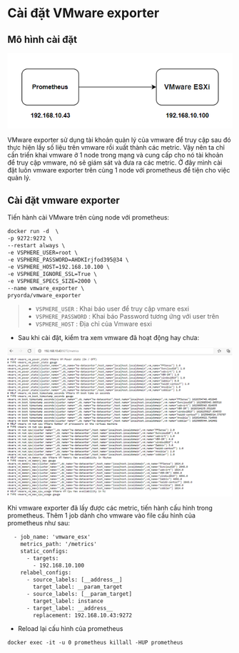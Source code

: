 # Cài đặt VMware exporter 

## Mô hình cài đặt

![](../images/vmware2.png)

VMware exporter sử dụng tài khoản quản lý của vmware để truy cập sau đó thực hiện  lấy số liệu trên vmware rồi xuất thành các metric. Vậy nên ta chỉ cần triển khai vmware ở 1 node trong mạng và cung cấp cho nó tài khoản để truy cập vmware, nó sẽ giám sát và đưa ra các metric. Ở đây mình cài đặt luôn vmware exporter trên cùng 1 node với prometheus để tiện cho việc quản lý.

## Cài đặt vmware exporter

Tiến hành cài VMware trên cùng node với prometheus:

```
docker run -d  \
-p 9272:9272 \
--restart always \
-e VSPHERE_USER=root \
-e VSPHERE_PASSWORD=AHDKIrjfod395@34 \
-e VSPHERE_HOST=192.168.10.100 \
-e VSPHERE_IGNORE_SSL=True \
-e VSPHERE_SPECS_SIZE=2000 \
--name vmware_exporter \
pryorda/vmware_exporter
```

> - `VSPHERE_USER` : Khai báo user để truy cập vmare esxi
> - `VSPHERE_PASSWORD` : Khai báo Password tương ứng với user trên
> - `VSPHERE_HOST` : Địa chỉ của Vmware esxi

- Sau khi cài đặt, kiểm tra xem vmware đã hoạt động hay chưa: 

![](../images/vmware1.png)

Khi vmware exporter đã lấy được các metric, tiến hành cấu hình trong prometheus. Thêm 1 job dành cho vmware vào file cấu hình của prometheus như sau: 

```
  - job_name: 'vmware_esx'
    metrics_path: '/metrics'
    static_configs:
      - targets:
        - 192.168.10.100
    relabel_configs:
      - source_labels: [__address__]
        target_label: __param_target
      - source_labels: [__param_target]
        target_label: instance
      - target_label: __address__
        replacement: 192.168.10.43:9272
```

- Reload lại cấu hình của prometheus

```
docker exec -it -u 0 prometheus killall -HUP prometheus
```


